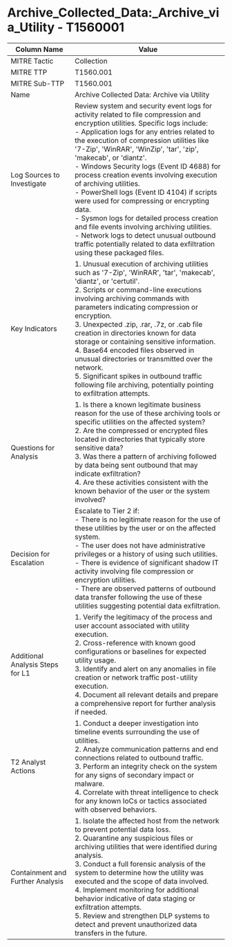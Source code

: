 # Archive_Collected_Data:_Archive_via_Utility - T1560001

| Column Name | Value |
|-------------|-------|
| MITRE Tactic | Collection |
| MITRE TTP | T1560.001 |
| MITRE Sub-TTP | T1560.001 |
| Name | Archive Collected Data: Archive via Utility |
| Log Sources to Investigate | Review system and security event logs for activity related to file compression and encryption utilities. Specific logs include: <br>- Application logs for any entries related to the execution of compression utilities like '7-Zip', 'WinRAR', 'WinZip', 'tar', 'zip', 'makecab', or 'diantz'.<br>- Windows Security logs (Event ID 4688) for process creation events involving execution of archiving utilities.<br>- PowerShell logs (Event ID 4104) if scripts were used for compressing or encrypting data.<br>- Sysmon logs for detailed process creation and file events involving archiving utilities.<br>- Network logs to detect unusual outbound traffic potentially related to data exfiltration using these packaged files. |
| Key Indicators | 1. Unusual execution of archiving utilities such as '7-Zip', 'WinRAR', 'tar', 'makecab', 'diantz', or 'certutil'.<br>2. Scripts or command-line executions involving archiving commands with parameters indicating compression or encryption.<br>3. Unexpected .zip, .rar, .7z, or .cab file creation in directories known for data storage or containing sensitive information.<br>4. Base64 encoded files observed in unusual directories or transmitted over the network.<br>5. Significant spikes in outbound traffic following file archiving, potentially pointing to exfiltration attempts. |
| Questions for Analysis | 1. Is there a known legitimate business reason for the use of these archiving tools or specific utilities on the affected system?<br>2. Are the compressed or encrypted files located in directories that typically store sensitive data?<br>3. Was there a pattern of archiving followed by data being sent outbound that may indicate exfiltration?<br>4. Are these activities consistent with the known behavior of the user or the system involved? |
| Decision for Escalation | Escalate to Tier 2 if: <br>- There is no legitimate reason for the use of these utilities by the user or on the affected system.<br>- The user does not have administrative privileges or a history of using such utilities.<br>- There is evidence of significant shadow IT activity involving file compression or encryption utilities.<br>- There are observed patterns of outbound data transfer following the use of these utilities suggesting potential data exfiltration. |
| Additional Analysis Steps for L1 | 1. Verify the legitimacy of the process and user account associated with utility execution.<br>2. Cross-reference with known good configurations or baselines for expected utility usage.<br>3. Identify and alert on any anomalies in file creation or network traffic post-utility execution.<br>4. Document all relevant details and prepare a comprehensive report for further analysis if needed. |
| T2 Analyst Actions | 1. Conduct a deeper investigation into timeline events surrounding the use of utilities.<br>2. Analyze communication patterns and end connections related to outbound traffic.<br>3. Perform an integrity check on the system for any signs of secondary impact or malware.<br>4. Correlate with threat intelligence to check for any known IoCs or tactics associated with observed behaviors. |
| Containment and Further Analysis | 1. Isolate the affected host from the network to prevent potential data loss.<br>2. Quarantine any suspicious files or archiving utilities that were identified during analysis.<br>3. Conduct a full forensic analysis of the system to determine how the utility was executed and the scope of data involved.<br>4. Implement monitoring for additional behavior indicative of data staging or exfiltration attempts.<br>5. Review and strengthen DLP systems to detect and prevent unauthorized data transfers in the future. |
